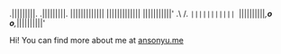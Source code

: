   .|||||||||.          .|||||||||.
 |||||||||||||        |||||||||||||
|||||||||||' .\      /. `|||||||||||
`||||||||||_,__o    o__,_||||||||||'

Hi! You can find more about me at [ansonyu.me](http://www.ansonyu.me/)
